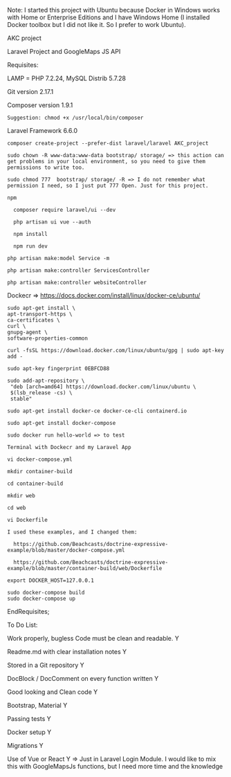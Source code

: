 Note: I started this project with Ubuntu because Docker in Windows works with Home or Enterprise Editions and I have Windows Home (I installed Docker toolbox but I did not like it. So I prefer to work Ubuntu).

AKC project

Laravel Project and GoogleMaps JS API

Requisites:

  LAMP = PHP 7.2.24, MySQL Distrib 5.7.28

  Git version 2.17.1

  Composer version 1.9.1

    Suggestion: chmod +x /usr/local/bin/composer

  Laravel Framework 6.6.0

    composer create-project --prefer-dist laravel/laravel AKC_project

    sudo chown -R www-data:www-data bootstrap/ storage/ => this action can get problems in your local environment, so you need to give them permissions to write too.

    sudo chmod 777  bootstrap/ storage/ -R => I do not remember what permission I need, so I just put 777 Open. Just for this project.

    npm

      composer require laravel/ui --dev

      php artisan ui vue --auth

      npm install

      npm run dev

    php artisan make:model Service -m

    php artisan make:controller ServicesController

    php artisan make:controller websiteController

  Dockecr => https://docs.docker.com/install/linux/docker-ce/ubuntu/

    sudo apt-get install \
    apt-transport-https \
    ca-certificates \
    curl \
    gnupg-agent \
    software-properties-common

    curl -fsSL https://download.docker.com/linux/ubuntu/gpg | sudo apt-key add -

    sudo apt-key fingerprint 0EBFCD88

    sudo add-apt-repository \
     "deb [arch=amd64] https://download.docker.com/linux/ubuntu \
     $(lsb_release -cs) \
     stable"

    sudo apt-get install docker-ce docker-ce-cli containerd.io

    sudo apt-get install docker-compose

    sudo docker run hello-world => to test

    Terminal with Dockecr and my Laravel App

    vi docker-compose.yml

    mkdir container-build

    cd container-build

    mkdir web

    cd web

    vi Dockerfile

    I used these examples, and I changed them:

      https://github.com/Beachcasts/doctrine-expressive-example/blob/master/docker-compose.yml

      https://github.com/Beachcasts/doctrine-expressive-example/blob/master/container-build/web/Dockerfile

    export DOCKER_HOST=127.0.0.1

    sudo docker-compose build
    sudo docker-compose up


EndRequisites;

To Do List:

Work properly, bugless Code must be clean and readable. Y

Readme.md with clear installation notes Y

Stored in a Git repository  Y

DocBlock / DocComment on every function written Y

Good looking and Clean code Y

Bootstrap, Material    Y

Passing tests          Y

Docker setup           Y

Migrations             Y

Use of Vue or React    Y => Just in Laravel Login Module. I would like to mix this with GoogleMapsJs functions, but I need more time and the knowledge

